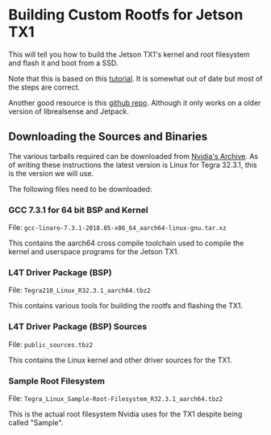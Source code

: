 # Building Custom Rootfs for Jetson TX1

This will tell you how to build the Jetson TX1's kernel and root filesystem and
flash it and boot from a SSD.

Note that this is based on this [tutorial](https://developer.ridgerun.com/wiki/index.php?title=JetsonTX2/Getting_Started/Compiling_Jetson_TX2_source_code).
It is somewhat out of date but most of the steps are correct.

Another good resource is this [github repo](https://github.com/jetsonhacks/buildLibrealsense2TX).
Although it only works on a older version of librealsense and Jetpack.

## Downloading the Sources and Binaries

The various tarballs required can be downloaded from [Nvidia's Archive](https://developer.nvidia.com/embedded/linux-tegra-archive).
As of writing these instructions the latest version is Linux for Tegra 32.3.1,
this is the version we will use.

The following files need to be downloaded:

### GCC 7.3.1 for 64 bit BSP and Kernel

File: `gcc-linaro-7.3.1-2018.05-x86_64_aarch64-linux-gnu.tar.xz`

This contains the aarch64 cross compile toolchain used to compile the kernel
and userspace programs for the Jetson TX1.

### L4T Driver Package (BSP)

File: `Tegra210_Linux_R32.3.1_aarch64.tbz2`

This contains various tools for building the rootfs and flashing the TX1.

### L4T Driver Package (BSP) Sources

File: `public_sources.tbz2`

This contains the Linux kernel and other driver sources for the TX1.

### Sample Root Filesystem

File: `Tegra_Linux_Sample-Root-Filesystem_R32.3.1_aarch64.tbz2`

This is the actual root filesystem Nvidia uses for the TX1 despite being called
"Sample".

